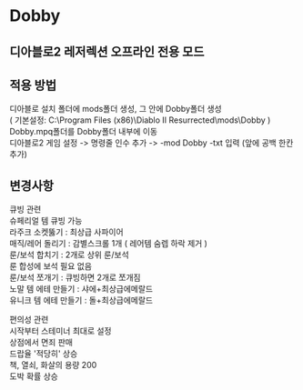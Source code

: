 # Dobby
디아블로2 레저렉션 오프라인 전용 모드
--
적용 방법
--
디아블로 설치 폴더에 mods폴더 생성, 그 안에 Dobby폴더 생성 \
( 기본설정: C:\Program Files (x86)\Diablo II Resurrected\mods\Dobby ) \
Dobby.mpq폴더를 Dobby폴더 내부에 이동 \
디아블로2 게임 설정 -> 명령줄 인수 추가 -> -mod Dobby -txt 입력 (앞에 공백 한칸 추가)

변경사항 
--
큐빙 관련\
슈페리얼 템 큐빙 가능\
라주크 소켓뚫기 : 최상급 사파이어\
매직/레어 돌리기 : 감별스크롤 1개 ( 레어템 숨렙 하락 제거 )\
룬/보석 합치기 : 2개로 상위 룬/보석\
룬 합성에 보석 필요 없음\
룬/보석 쪼개기 : 큐빙하면 2개로 쪼개짐\
노말 템 에테 만들기 : 샤에+최상급에메랄드\
유니크 템 에테 만들기 : 돌+최상급에메랄드

편의성 관련\
시작부터 스테미너 최대로 설정\
상점에서 면죄 판매\
드랍율 '적당히' 상승\
책, 열쇠, 화살의 용량 200\
도박 확률 상승
